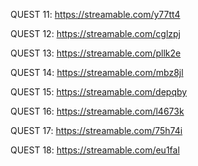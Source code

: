 QUEST 11:
https://streamable.com/y77tt4

QUEST 12:
https://streamable.com/cglzpj

QUEST 13:
https://streamable.com/pllk2e

QUEST 14:
https://streamable.com/mbz8jl

QUEST 15:
https://streamable.com/depqby

QUEST 16:
https://streamable.com/l4673k

QUEST 17:
https://streamable.com/75h74i

QUEST 18:
https://streamable.com/eu1fal
